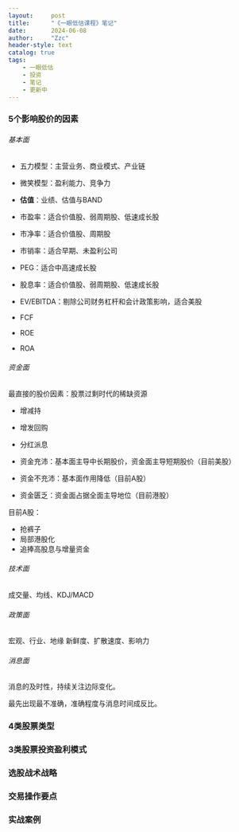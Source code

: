 ```yaml
---
layout:     post
title:      "《一眼低估课程》笔记"
date:       2024-06-08
author:     "Zzc"
header-style: text
catalog: true
tags:
    - 一眼低估
    - 投资
    - 笔记
    - 更新中
---
```


### 5个影响股价的因素

###### 基本面

- 五力模型：主营业务、商业模式、产业链
- 微笑模型：盈利能力、竞争力
- **估值**：业绩、估值与BAND

- 市盈率：适合价值股、弱周期股、低速成长股
- 市净率：适合价值股、周期股
- 市销率：适合早期、未盈利公司
- PEG：适合中高速成长股
- 股息率：适合价值股、弱周期股、低速成长股
- EV/EBITDA：剔除公司财务杠杆和会计政策影响，适合美股
- FCF
- ROE
- ROA

###### 资金面

最直接的股价因素：股票过剩时代的稀缺资源
- 增减持
- 增发回购
- 分红派息

- 资金充沛：基本面主导中长期股价，资金面主导短期股价（目前美股）
- 资金不充沛：基本面作用降低（目前A股）
- 资金匮乏：资金面占据全面主导地位（目前港股）

目前A股：
- 抢裤子
- 局部港股化
- 追捧高股息与增量资金

###### 技术面

成交量、均线、KDJ/MACD

###### 政策面

宏观、行业、地缘
新鲜度、扩散速度、影响力

###### 消息面

消息的及时性，持续关注边际变化。

最先出现最不准确，准确程度与消息时间成反比。

### 4类股票类型

### 3类股票投资盈利模式



### 选股战术战略

### 交易操作要点

### 实战案例